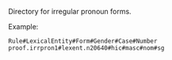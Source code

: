 Directory for irregular pronoun forms.

Example:

    Rule#LexicalEntity#Form#Gender#Case#Number
    proof.irrpron1#lexent.n20640#hic#masc#nom#sg
